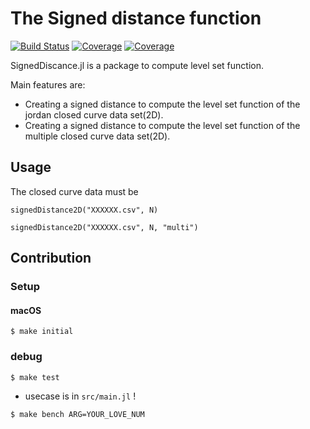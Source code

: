 # The Signed distance function

[![Build Status](https://travis-ci.com/jabelic/SignedDiscance.jl.svg?branch=main)](https://travis-ci.com/jabelic/SignedDiscance.jl)
[![Coverage](https://codecov.io/gh/jabelic/SignedDiscance.jl/branch/main/graph/badge.svg)](https://codecov.io/gh/jabelic/SignedDiscance.jl)
[![Coverage](https://coveralls.io/repos/github/jabelic/SignedDiscance.jl/badge.svg?branch=main)](https://coveralls.io/github/jabelic/SignedDiscance.jl?branch=main)

<!-- TODO: set Package Name : SignedDiscance.jl-->

SignedDiscance.jl is a package to compute level set function.

Main features are:

- Creating a signed distance to compute the level set function of the jordan closed curve data set(2D).
- Creating a signed distance to compute the level set function of the multiple closed curve data set(2D).

<!-- レベルセット法のためのレベルセット関数を計算する際に初期値として必要な付合付き距離関数を閉曲線データから提供する。 -->

## Usage

The closed curve data must be

`signedDistance2D("XXXXXX.csv", N)`

`signedDistance2D("XXXXXX.csv", N, "multi")`

## Contribution

### Setup

#### macOS

`$ make initial`

<!-- #### docker

`$ docker-compose up -d`

`$ docker-compose exec lab bash`


when u leave

`$ docker-compose stop`

and restart.

`$ docker-compose start`


if u abandon the container and image when container is up.

`$ docker-compose down --rmi local --volumes --remove-orphans` -->

### debug

<!-- Test both Parallel and normal processing -->

`$ make test`

- usecase is in `src/main.jl` !
<!-- Benchmarks both Parallel and normal processing -->

`$ make bench ARG=YOUR_LOVE_NUM`

<!-- ### Plots sample data

If you check the mock data(e.g. interface.csv in root)

`$ julia `

`> _gamma = readdlm("src/infinity_shaped.csv", ',', Float64)`

`> using CSV, DataFrames, Plots, DelimitedFiles, Luxor, BenchmarkTools`

`> plot(_gamma[:, 1], _gamma[:, 2], st=:scatter, title="infty_shape", markersize=2)` -->
